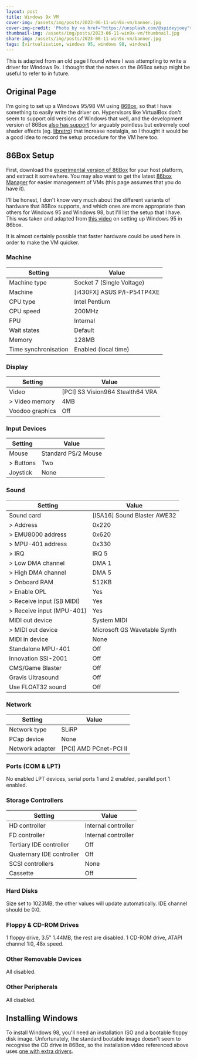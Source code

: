 ```yaml
---
layout: post
title: Windows 9x VM
cover-img: /assets/img/posts/2023-06-11-win9x-vm/banner.jpg
cover-img-credit: 'Photo by <a href="https://unsplash.com/@spideyjoey">Joey kwok</a> on <a href="https://unsplash.com/photos/jbIsTd7rdd8">Unsplash</a>'
thumbnail-img: /assets/img/posts/2023-06-11-win9x-vm/thumbnail.jpg
share-img: /assets/img/posts/2023-06-11-win9x-vm/banner.jpg
tags: [virtualisation, windows 95, windows 98, windows]
---
```


This is adapted from an old page I found where I was attempting to write a driver for Windows 9x. I thought that the notes on the 86Box setup might be useful to refer to in future.

## Original Page

I'm going to set up a Windows 95/98 VM using [86Box](https://github.com/86Box/86Box), so that I have something to easily write the driver on. Hypervisors like VirtualBox don't seem to support old versions of Windows that well, and the development version of 86Box [also has support](https://github.com/86Box/86Box/pull/1382) for arguably pointless but extremely cool shader effects (eg. [libretro](https://github.com/libretro/glsl-shaders)) that increase nostalgia, so I thought it would be a good idea to record the setup procedure for the VM here too.

## 86Box Setup

First, download the [experimental version of 86Box](http://ci.86box.net/job/86Box-Dev) for your host platform, and extract it somewhere. You may also want to get the latest [86box Manager](https://github.com/86Box/86BoxManager/releases) for easier management of VMs (this page assumes that you do have it).

I'll be honest, I don't know very much about the different variants of hardware that 86Box supports, and which ones are more appropriate than others for Windows 95 and Windows 98, but I'll list the setup that I have. This was taken and adapted from [this video](https://www.youtube.com/watch?v=PgMKUezEEqk) on setting up Windows 95 in 86box.

It is almost certainly possible that faster hardware could be used here in order to make the VM quicker.

### Machine

| Setting              | Value                      |
|----------------------|----------------------------|
| Machine type         | Socket 7 (Single Voltage)  |
| Machine              | [i430FX] ASUS P/I-P54TP4XE |
| CPU type             | Intel Pentium              |
| CPU speed            | 200MHz                     |
| FPU                  | Internal                   |
| Wait states          | Default                    |
| Memory               | 128MB                      |
| Time synchronisation | Enabled (local time)       |

### Display

| Setting         | Value                            |
|-----------------|----------------------------------|
| Video           | [PCI] S3 Vision964 Stealth64 VRA |
| > Video memory  | 4MB                              |
| Voodoo graphics | Off                              |

### Input Devices

| Setting   | Value               |
|-----------|---------------------|
| Mouse     | Standard PS/2 Mouse |
| > Buttons | Two                 |
| Joystick  | None                |

### Sound

| Setting                   | Value                        |
|---------------------------|------------------------------|
| Sound card                | [ISA16] Sound Blaster AWE32  |
| > Address                 | 0x220                        |
| > EMU8000 address         | 0x620                        |
| > MPU-401 address         | 0x330                        |
| > IRQ                     | IRQ 5                        |
| > Low DMA channel         | DMA 1                        |
| > High DMA channel        | DMA 5                        |
| > Onboard RAM             | 512KB                        |
| > Enable OPL              | Yes                          |
| > Receive input (SB MIDI) | Yes                          |
| > Receive input (MPU-401) | Yes                          |
| MIDI out device           | System MIDI                  |
| > MIDI out device         | Microsoft GS Wavetable Synth |
| MIDI in device            | None                         |
| Standalone MPU-401        | Off                          |
| Innovation SSI-2001       | Off                          |
| CMS/Game Blaster          | Off                          |
| Gravis Ultrasound         | Off                          |
| Use FLOAT32 sound         | Off                          |

### Network

| Setting         | Value                  |
|-----------------|------------------------|
| Network type    | SLiRP                  |
| PCap device     | None                   |
| Network adapter | [PCI] AMD PCnet-PCI II |

### Ports (COM & LPT)

No enabled LPT devices, serial ports 1 and 2 enabled, parallel port 1 enabled.

### Storage Controllers

| Setting | Value |
|---------|-------|
| HD controller | Internal controller |
| FD controller | Internal controller |
| Tertiary IDE controller | Off |
| Quaternary IDE controller | Off |
| SCSI controllers | None |
| Cassette | Off |

### Hard Disks

Size set to 1023MB, the other values will update automatically. IDE channel should be 0:0.

### Floppy & CD-ROM Drives

1 floppy drive, 3.5" 1.44MB, the rest are disabled.
1 CD-ROM drive, ATAPI channel 1:0, 48x speed.

### Other Removable Devices

All disabled.

### Other Peripherals

All disabled.

## Installing Windows

To install Windows 98, you'll need an installation ISO and a bootable floppy disk image. Unfortunately, the standard bootable image doesn't seem to recognise the CD drive in 86Box, so the installation video referenced above uses [one with extra drivers](https://www.youtube.com/redirect?event=video_description&redir_token=QUFFLUhqa0kyZzd3dWQtMDlmOEdRcE1VZXFZWFZtRWZYd3xBQ3Jtc0tudFVNTXg4STV3UE1say05OURnTl9qM09Md1llM3pmdXdHcncxR0FYM0RNeV8xUGVuMWdaMXlNbnlYWEVUMG5iQnJvNHNUZmhfREdsT2hfZE1jZHVLNE5odHA5cFJQblpDTW90ek1CU0ZmaFFPMDNWdw&q=https%3A%2F%2Fdrive.google.com%2Ffile%2Fd%2F184aWqbJb4MUU3Yy9cAY1k7r1Y3Nyi_R3%2Fview%3Fusp%3Dsharing).
